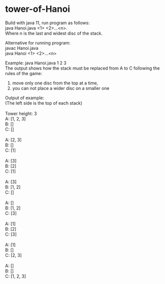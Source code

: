 # tower-of-Hanoi
Build with java	11, 
run program as follows:<br>
java Hanoi.java <1> <2>...\<n\>.<br>
Where n is the last and widest disc of the stack.

Alternative for running program:<br>
javac Hanoi.java<br>
java Hanoi <1> <2>...\<n\><br>

Example: java Hanoi.java 1 2 3<br>
The output shows how the stack must be replaced 
from A to C following the rules of the game:
1. move only one disc from the top at a time, 
2. you can not place a wider disc on a smaller one

Output of example:<br>
(The left side is the top of each stack)<br>
<br>
Tower height: 3<br>
A: [1, 2, 3]<br>
B: []<br>
C: []<br>
<br>
A: [2, 3]<br>
B: []<br>
C: [1]<br>
<br>
A: [3]<br>
B: [2]<br>
C: [1]<br>
<br>
A: [3]<br>
B: [1, 2]<br>
C: []<br>
<br>
A: []<br>
B: [1, 2]<br>
C: [3]<br>
<br>
A: [1]<br>
B: [2]<br>
C: [3]<br>
<br>
A: [1]<br>
B: []<br>
C: [2, 3]<br>
<br>
A: []<br>
B: []<br>
C: [1, 2, 3]<br>
